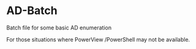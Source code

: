 # AD-Batch
Batch file for some basic AD enumeration

For those situations where PowerView /PowerShell may not be available.




